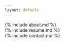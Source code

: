 ```yaml
---
layout: default
---
```

<section class="about" markdown="1">
{% include about.md %}
</section>

<section class="resume" markdown="1">
{% include resume.md %}
</section>

<section class="contact" markdown="1">
{% include contact.md %}
</section>
